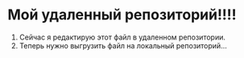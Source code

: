 # Мой удаленный репозиторий!!!!

1. Сейчас я редактирую этот файл в удаленном репозитории.
2. Теперь нужно выгрузить файл на локальный репозиторий...
